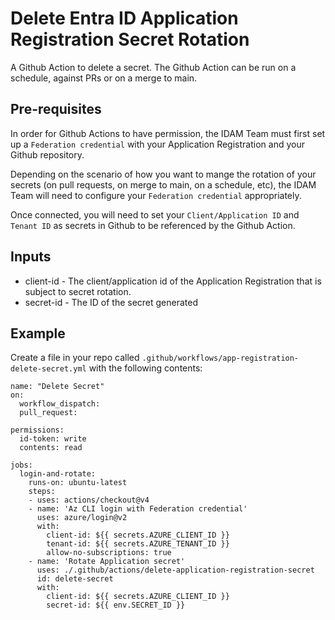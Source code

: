 # Delete Entra ID Application Registration Secret Rotation

A Github Action to delete a secret. The Github Action can be run on a schedule, against PRs or on a merge to main.

## Pre-requisites

In order for Github Actions to have permission, the IDAM Team must first set up a `Federation credential` with your Application Registration and your Github repository.

Depending on the scenario of how you want to mange the rotation of your secrets (on pull requests, on merge to main, on a schedule, etc), the IDAM Team will need to configure your `Federation credential` appropriately.

Once connected, you will need to set your `Client/Application ID` and `Tenant ID` as secrets in Github to be referenced by the Github Action.

## Inputs

* client-id - The client/application id of the Application Registration that is subject to secret rotation.
* secret-id - The ID of the secret generated

## Example

Create a file in your repo called `.github/workflows/app-registration-delete-secret.yml` with the following contents:

```
name: "Delete Secret"
on:
  workflow_dispatch:
  pull_request:

permissions:
  id-token: write
  contents: read

jobs:
  login-and-rotate:
    runs-on: ubuntu-latest
    steps:
    - uses: actions/checkout@v4
    - name: 'Az CLI login with Federation credential'
      uses: azure/login@v2
      with:
        client-id: ${{ secrets.AZURE_CLIENT_ID }}
        tenant-id: ${{ secrets.AZURE_TENANT_ID }}
        allow-no-subscriptions: true
    - name: 'Rotate Application secret'
      uses: ./.github/actions/delete-application-registration-secret
      id: delete-secret
      with:
        client-id: ${{ secrets.AZURE_CLIENT_ID }}
        secret-id: ${{ env.SECRET_ID }}
```
